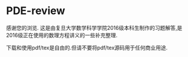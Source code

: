 # PDE-review

感谢您的浏览. 这是由复旦大学数学科学学院2016级本科生制作的习题解答,是2016级正在使用的数理方程讲义的一些补充整理.

下载和使用pdf/tex是自由的.但请不要将pdf/tex源码用于任何商业用途.